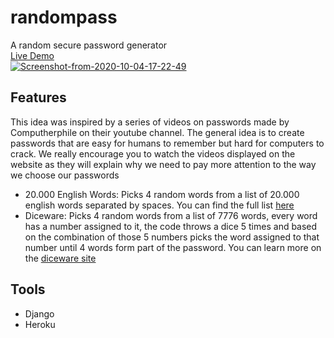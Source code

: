 # randompass
A random secure password generator
<br /><a href="https://randompass.herokuapp.com/">Live Demo</a><br />
<a href="https://ibb.co/RpM0VfJ"><img src="https://i.ibb.co/RpM0VfJ/Screenshot-from-2020-10-04-17-22-49.png" alt="Screenshot-from-2020-10-04-17-22-49" border="0"></a><br>
## Features
This idea was inspired by a series of videos on passwords made by Computherphile on their youtube channel. The general idea is to create passwords that are easy for humans to remember but hard for computers to crack. We really encourage you to watch the videos displayed on the website as they will explain why we need to pay more attention to the way we choose our passwords<br />
- 20.000 English Words: Picks 4 random words from a list of 20.000 english words separated by spaces. You can find the full list <a href="https://github.com/first20hours/google-10000-english/blob/master/20k.txt">here</a><br>
- Diceware: Picks 4 random words from a list of 7776 words, every word has a number assigned to it, the code throws a dice 5 times and based on the combination of those 5 numbers picks the word assigned to that number until 4 words form part of the password. You can learn more on the <a href="https://theworld.com/~reinhold/diceware.html">diceware site</a><br>
## Tools
- Django<br>
- Heroku
